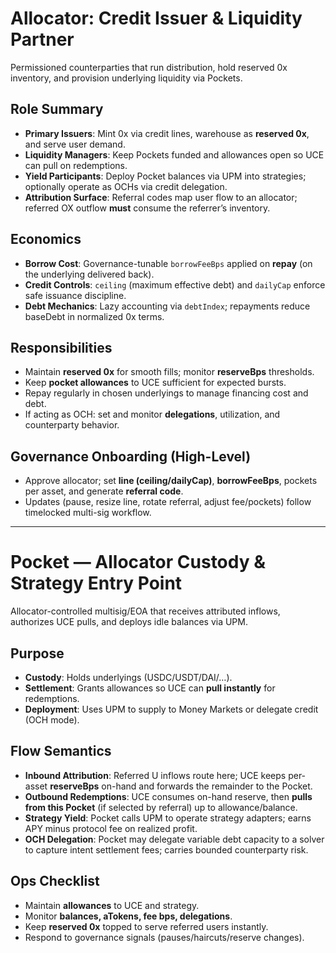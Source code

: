 # Allocator: Credit Issuer & Liquidity Partner

Permissioned counterparties that run distribution, hold reserved 0x inventory, and provision underlying liquidity via Pockets.

## Role Summary

* **Primary Issuers**: Mint 0x via credit lines, warehouse as **reserved 0x**, and serve user demand.
* **Liquidity Managers**: Keep Pockets funded and allowances open so UCE can pull on redemptions.
* **Yield Participants**: Deploy Pocket balances via UPM into strategies; optionally operate as OCHs via credit delegation.
* **Attribution Surface**: Referral codes map user flow to an allocator; referred OX outflow **must** consume the referrer’s inventory.

## Economics

* **Borrow Cost**: Governance-tunable `borrowFeeBps` applied on **repay** (on the underlying delivered back).
* **Credit Controls**: `ceiling` (maximum effective debt) and `dailyCap` enforce safe issuance discipline.
* **Debt Mechanics**: Lazy accounting via `debtIndex`; repayments reduce baseDebt in normalized 0x terms.

## Responsibilities

* Maintain **reserved 0x** for smooth fills; monitor **reserveBps** thresholds.
* Keep **pocket allowances** to UCE sufficient for expected bursts.
* Repay regularly in chosen underlyings to manage financing cost and debt.
* If acting as OCH: set and monitor **delegations**, utilization, and counterparty behavior.

## Governance Onboarding (High-Level)

* Approve allocator; set **line (ceiling/dailyCap)**, **borrowFeeBps**, pockets per asset, and generate **referral code**.
* Updates (pause, resize line, rotate referral, adjust fee/pockets) follow timelocked multi-sig workflow.

---

# Pocket — Allocator Custody & Strategy Entry Point

Allocator-controlled multisig/EOA that receives attributed inflows, authorizes UCE pulls, and deploys idle balances via UPM.

## Purpose

* **Custody**: Holds underlyings (USDC/USDT/DAI/…).
* **Settlement**: Grants allowances so UCE can **pull instantly** for redemptions.
* **Deployment**: Uses UPM to supply to Money Markets or delegate credit (OCH mode).

## Flow Semantics

* **Inbound Attribution**: Referred U inflows route here; UCE keeps per-asset **reserveBps** on-hand and forwards the remainder to the Pocket.
* **Outbound Redemptions**: UCE consumes on-hand reserve, then **pulls from this Pocket** (if selected by referral) up to allowance/balance.
* **Strategy Yield**: Pocket calls UPM to operate strategy adapters; earns APY minus protocol fee on realized profit.
* **OCH Delegation**: Pocket may delegate variable debt capacity to a solver to capture intent settlement fees; carries bounded counterparty risk.

## Ops Checklist

* Maintain **allowances** to UCE and strategy.
* Monitor **balances, aTokens, fee bps, delegations**.
* Keep **reserved 0x** topped to serve referred users instantly.
* Respond to governance signals (pauses/haircuts/reserve changes).
